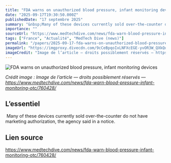 ```yaml
---
title: "FDA warns on unauthorized blood pressure, infant monitoring devices"
date: "2025-09-17T19:30:50.000Z"
publishedDate: "17 septembre 2025"
summary: "&nbsp;Many of these devices currently sold over-the-counter do not have marketing authorization, the agency said in a notice."
importance: ""
sourceUrl: "https://www.medtechdive.com/news/fda-warn-blood-pressure-infant-monitoring-otc/760428/"
tags: ["France", "Actualité", "MedTech Dive (news)"]
permalink: "/papers/2025-09-17-fda-warns-on-unauthorized-blood-pressure-infant-monitoring-devices"
imageUrl: "https://imgproxy.divecdn.com/9cCeBpqoIxLNFXcEGE-yvOR3W_QXkQqDCLITw0xEZmE/g:ce/rs:fit:770:435/Z3M6Ly9kaXZlc2l0ZS1zdG9yYWdlL2RpdmVpbWFnZS9HZXR0eUltYWdlcy0xMjI3NzEwNTA5X1k0bkloeDEuanBn.webp"
imageCredit: "Image de l’article — droits possiblement réservés — https://www.medtechdive.com/news/fda-warn-blood-pressure-infant-monitoring-otc/760428/"
---
```


![FDA warns on unauthorized blood pressure, infant monitoring devices](https://imgproxy.divecdn.com/9cCeBpqoIxLNFXcEGE-yvOR3W_QXkQqDCLITw0xEZmE/g:ce/rs:fit:770:435/Z3M6Ly9kaXZlc2l0ZS1zdG9yYWdlL2RpdmVpbWFnZS9HZXR0eUltYWdlcy0xMjI3NzEwNTA5X1k0bkloeDEuanBn.webp)

*Crédit image : Image de l’article — droits possiblement réservés — https://www.medtechdive.com/news/fda-warn-blood-pressure-infant-monitoring-otc/760428/*

## L’essentiel

&nbsp;Many of these devices currently sold over-the-counter do not have marketing authorization, the agency said in a notice.

## Lien source

https://www.medtechdive.com/news/fda-warn-blood-pressure-infant-monitoring-otc/760428/
